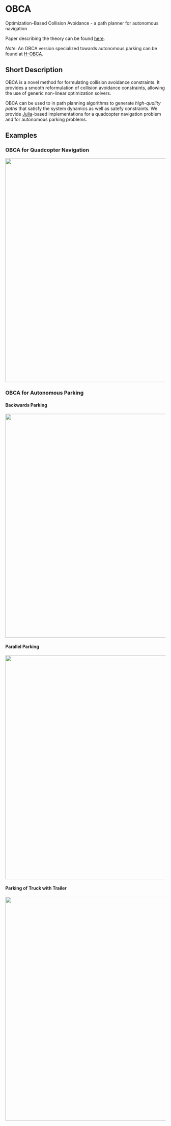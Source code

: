 # OBCA
Optimization-Based Collision Avoidance - a path planner for autonomous navigation

Paper describing the theory can be found [here](http://arxiv.org/abs/1711.03449).

*Note*: An OBCA version specialized towards autonomous parking can be found at [H-OBCA](https://github.com/XiaojingGeorgeZhang/H-OBCA).

## Short Description
OBCA is a novel method for formulating collision avoidance constraints. It provides a smooth reformulation of collision avoidance constraints, allowing the use of generic non-linear optimization solvers. 

OBCA can be used to in path planning algorithms to generate *high-quality paths* that satisfy the system dynamics as well as satefy constraints. We provide [Julia](https://julialang.org/)-based implementations for a quadcopter navigation problem and for autonomous parking problems.

## Examples


### OBCA for Quadcopter Navigation
<img src="https://github.com/XiaojingGeorgeZhang/OBCA/blob/master/images/TrajQuad_3D_Video.gif" width="700" />

### OBCA for Autonomous Parking 

#### Backwards Parking
<img src="https://github.com/XiaojingGeorgeZhang/OBCA/blob/master/images/TrajBack_ParkingVideo.gif" width="700" />

#### Parallel Parking
<img src="https://github.com/XiaojingGeorgeZhang/OBCA/blob/master/images/TrajPar_ParkingVideo.gif" width="700" />

#### Parking of Truck with Trailer
<img src="https://github.com/XiaojingGeorgeZhang/OBCA/blob/master/images/TrajTrailer_ParkingVideo.gif" width="700" />

